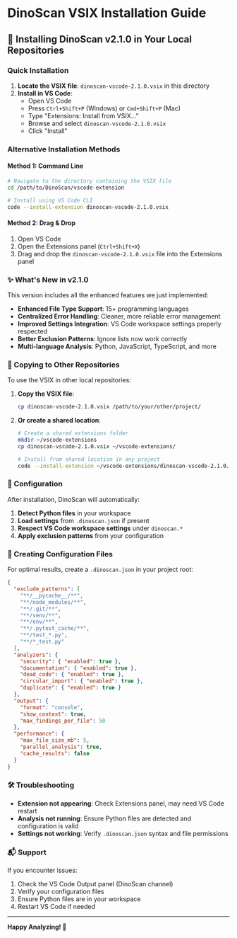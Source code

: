 # DinoScan VSIX Installation Guide

## 🚀 Installing DinoScan v2.1.0 in Your Local Repositories

### Quick Installation

1. **Locate the VSIX file**: `dinoscan-vscode-2.1.0.vsix` in this directory
2. **Install in VS Code**:
   - Open VS Code
   - Press `Ctrl+Shift+P` (Windows) or `Cmd+Shift+P` (Mac)
   - Type "Extensions: Install from VSIX..."
   - Browse and select `dinoscan-vscode-2.1.0.vsix`
   - Click "Install"

### Alternative Installation Methods

#### Method 1: Command Line

```bash
# Navigate to the directory containing the VSIX file
cd /path/to/DinoScan/vscode-extension

# Install using VS Code CLI
code --install-extension dinoscan-vscode-2.1.0.vsix
```

#### Method 2: Drag & Drop

1. Open VS Code
2. Open the Extensions panel (`Ctrl+Shift+X`)
3. Drag and drop the `dinoscan-vscode-2.1.0.vsix` file into the Extensions panel

### ✨ What's New in v2.1.0

This version includes all the enhanced features we just implemented:

- **Enhanced File Type Support**: 15+ programming languages
- **Centralized Error Handling**: Cleaner, more reliable error management
- **Improved Settings Integration**: VS Code workspace settings properly respected
- **Better Exclusion Patterns**: Ignore lists now work correctly
- **Multi-language Analysis**: Python, JavaScript, TypeScript, and more

### 📁 Copying to Other Repositories

To use the VSIX in other local repositories:

1. **Copy the VSIX file**:

   ```bash
   cp dinoscan-vscode-2.1.0.vsix /path/to/your/other/project/
   ```

2. **Or create a shared location**:

   ```bash
   # Create a shared extensions folder
   mkdir ~/vscode-extensions
   cp dinoscan-vscode-2.1.0.vsix ~/vscode-extensions/

   # Install from shared location in any project
   code --install-extension ~/vscode-extensions/dinoscan-vscode-2.1.0.vsix
   ```

### 🔧 Configuration

After installation, DinoScan will automatically:

1. **Detect Python files** in your workspace
2. **Load settings** from `.dinoscan.json` if present
3. **Respect VS Code workspace settings** under `dinoscan.*`
4. **Apply exclusion patterns** from your configuration

### 📝 Creating Configuration Files

For optimal results, create a `.dinoscan.json` in your project root:

```json
{
  "exclude_patterns": [
    "**/__pycache__/**",
    "**/node_modules/**",
    "**/.git/**",
    "**/venv/**",
    "**/env/**",
    "**/.pytest_cache/**",
    "**/test_*.py",
    "**/*_test.py"
  ],
  "analyzers": {
    "security": { "enabled": true },
    "documentation": { "enabled": true },
    "dead_code": { "enabled": true },
    "circular_import": { "enabled": true },
    "duplicate": { "enabled": true }
  },
  "output": {
    "format": "console",
    "show_context": true,
    "max_findings_per_file": 50
  },
  "performance": {
    "max_file_size_mb": 5,
    "parallel_analysis": true,
    "cache_results": false
  }
}
```

### 🛠️ Troubleshooting

- **Extension not appearing**: Check Extensions panel, may need VS Code restart
- **Analysis not running**: Ensure Python files are detected and configuration is valid
- **Settings not working**: Verify `.dinoscan.json` syntax and file permissions

### 📬 Support

If you encounter issues:

1. Check the VS Code Output panel (DinoScan channel)
2. Verify your configuration files
3. Ensure Python files are in your workspace
4. Restart VS Code if needed

---

**Happy Analyzing! 🦕**
